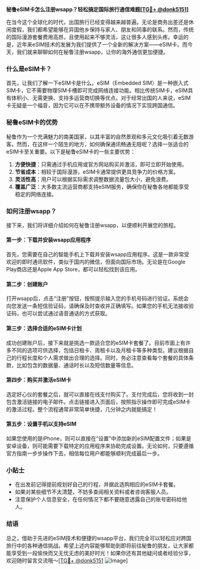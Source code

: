 **秘鲁eSIM卡怎么注册wsapp？轻松搞定国际旅行通信难题[[TG💪+ @donk5151](https://t.me/s/donk5151)]**

在当今这个全球化的时代，出国旅行已经变得越来越普遍。无论是商务出差还是休闲度假，我们都希望能够在异国他乡保持与家人、朋友和同事的联系。然而，传统的国际漫游套餐费用高昂，且使用起来不够灵活，这让很多人感到头疼。幸运的是，近年来eSIM技术的发展为我们提供了一个全新的解决方案——eSIM卡。而今天，我们就来聊聊如何在秘鲁注册wsapp，让你的海外通信更加便捷。

### 什么是eSIM卡？

首先，让我们了解一下eSIM卡是什么。eSIM（Embedded SIM）是一种嵌入式SIM卡，它不需要物理SIM卡槽即可完成网络连接功能。相比传统SIM卡，eSIM具有体积小、无需更换、支持多运营商切换等优点。对于经常出国的人来说，eSIM卡无疑是一个福音，因为它可以在不携带额外设备的情况下实现跨国通信。

### 秘鲁eSIM卡的优势

秘鲁作为一个充满魅力的南美国家，以其丰富的自然景观和多元文化吸引着无数游客。然而，在这样一个陌生的地方，如何确保通讯畅通无阻呢？选择一张适合的eSIM卡至关重要。以下是秘鲁eSIM卡的一些主要优势：

1. **方便快捷**：只需通过手机应用或官方网站购买并激活，即可立即开始使用。
2. **节省成本**：相较于国际漫游，eSIM卡通常提供更具竞争力的价格方案。
3. **灵活性高**：用户可以根据实际需求调整数据流量包大小，避免浪费。
4. **覆盖广泛**：大多数主流运营商都支持eSIM服务，确保你在秘鲁各地都能享受稳定的网络连接。

### 如何注册wsapp？

接下来，我们将详细介绍如何在秘鲁注册wsapp，以便顺利开展您的旅程。

#### 第一步：下载并安装wsapp应用程序

首先，您需要在自己的智能手机上下载并安装wsapp应用程序。这是一款非常受欢迎的即时通讯软件，类似于国内的微信，但面向国际市场。无论是在Google Play商店还是Apple App Store，都可以轻松找到该应用。

#### 第二步：创建账户

打开wsapp后，点击“注册”按钮，按照提示输入您的手机号码进行验证。系统会向您发送一条短信验证码，请确保及时查收并正确填写。如果您的手机无法接收验证码，也可以尝试通过语音通话的方式获取。

#### 第三步：选择合适的eSIM卡计划

成功创建账户后，接下来就是挑选一款适合您的eSIM卡套餐了。目前市面上有许多不同的选项可供选择，包括日租卡、周租卡以及月租卡等多种类型。建议根据自己的行程长度和个人需求做出合理的选择。同时，务必注意查看每个套餐的具体条款，比如包含的数据量、通话时长以及短信数量等信息。

#### 第四步：购买并激活eSIM卡

选定好心仪的套餐之后，就可以直接在线支付购买了。支付完成后，您将收到一封包含激活链接的电子邮件。点击链接进入页面后，按照指示操作即可完成eSIM卡的激活过程。整个流程通常非常简单快捷，几分钟之内就能搞定！

#### 第五步：设置手机以支持eSIM

如果您使用的是iPhone，则可以直接在“设置”中添加新的eSIM配置文件；如果是安卓设备，则可能需要下载特定的应用程序来协助完成设置。无论如何，只要遵循官方指南一步步操作下去，相信每位用户都能够顺利完成最后一步。

### 小贴士

- 在出发前记得提前规划好自己的行程，并据此选购相应的eSIM卡套餐。
- 如果对某些细节不太清楚，不妨多查阅相关资料或者咨询客服人员。
- 注意保护个人信息安全，在任何情况下都不要随意透露自己的账号密码给他人。

### 结语

总之，借助于先进的eSIM技术和便捷的wsapp平台，我们完全可以轻松应对跨国旅行中的各种通信挑战。希望上述内容能够帮助到即将前往秘鲁的朋友，让大家都能享受到一段愉快而又无忧无虑的美好时光！如果你还有其他疑问或者经验分享，欢迎随时留言交流哦～[[TG💪+ @donk5151](https://t.me/s/donk5151) ![Image](https://i.postimg.cc/rwNCRYN7/Snipaste-2025-04-30-17-27-05.png)]